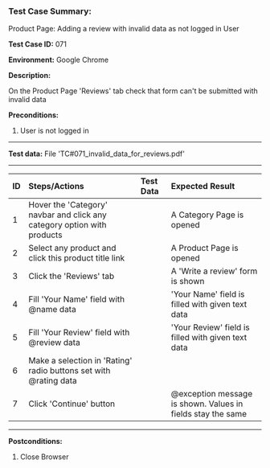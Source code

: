 
### Test Case Summary:

Product Page: Adding a review with invalid data as not logged in User

**Test Case ID:** 071

**Environment:** Google Chrome

**Description:**

On the Product Page 'Reviews' tab check that form can't be submitted with invalid data

**Preconditions:**
1. User is not logged in

---

**Test data:** File 'TC#071_invalid_data_for_reviews.pdf'

---

|      ID       | Steps/Actions |  Test Data  | Expected Result |
| ------------- |:------------- | :---------  | :-------------- |
|       1       | Hover the 'Category' navbar and click any category option with products |             | A Category Page is opened |
|       2       | Select any product and click this product title link |             | A Product Page is opened |
|       3       | Click the 'Reviews' tab |             | A 'Write a review' form is shown |
|       4       | Fill 'Your Name' field with @name data |             | 'Your Name' field is filled with given text data |
|       5       | Fill 'Your Review' field with @review data |             | 'Your Review' field is filled with given text data |
|       6       | Make a selection in 'Rating' radio buttons set with @rating data |             |                 |
|       7       | Click 'Continue' button |             | @exception message is shown. Values in fields stay the same |

---

**Postconditions:**
1. Close Browser
